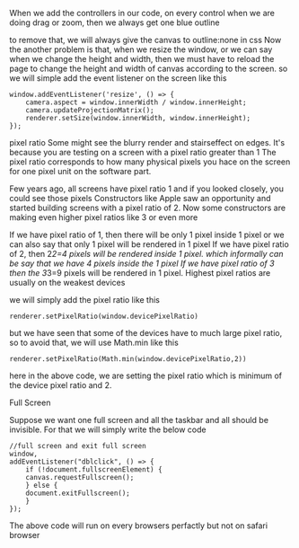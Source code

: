 When we add the controllers in our code, on every control when we are doing drag or zoom, then we always get one blue outline

to remove that, we will always give the canvas to outline:none in css
Now the another problem is that, when we resize the window, or we can say when we change the height and width, then we must have to reload the page to change the height and width of canvas according to the screen.
so we will simple add the event listener on the screen like this

    window.addEventListener('resize', () => {
        camera.aspect = window.innerWidth / window.innerHeight;
        camera.updateProjectionMatrix();
        renderer.setSize(window.innerWidth, window.innerHeight);
    });


pixel ratio
Some might see the blurry render and stairseffect on edges.
It's because you are testing on a screen with a pixel ratio greater than 1
The pixel ratio corresponds to how many physical pixels you hace on the screen for one pixel unit on the software part.

Few years ago, all screens have pixel ratio 1 and if you looked closely, you could see those pixels
Constructors like Apple saw an opportunity and started building screens with a pixel ratio of 2.
Now some constructors are making even higher pixel ratios like 3 or even more

If we have pixel ratio of 1, then there will be only 1 pixel inside 1 pixel
or we can also say that only 1 pixel will be rendered in 1 pixel
If we have pixel ratio of 2, then 2*2=4 pixels will be rendered inside 1 pixel.
which informally can be say that we have 4 pixels inside the 1 pixel
If we have pixel ratio of 3 then the 3*3=9 pixels will be rendered in 1 pixel.
Highest pixel ratios are usually on the weakest devices

we will simply add the pixel ratio like this

    renderer.setPixelRatio(window.devicePixelRatio)

but we have seen that some of the devices have to much large pixel ratio, so to avoid that, we will use Math.min like this

    renderer.setPixelRatio(Math.min(window.devicePixelRatio,2))

here in the above code, we are setting the pixel ratio which is minimum of the device pixel ratio and 2.


Full Screen

Suppose we want one full screen and all the taskbar and all should be invisible.
For that we will simply write the below code

    //full screen and exit full screen
    window,
    addEventListener("dblclick", () => {
        if (!document.fullscreenElement) {
        canvas.requestFullscreen();
        } else {
        document.exitFullscreen();
        }
    });

The above code will run on every browsers perfactly but not on safari browser 